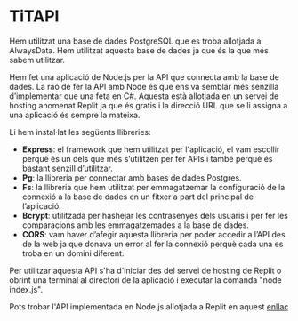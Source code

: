 # TiTAPI
Hem utilitzat una base de dades PostgreSQL que es troba allotjada a AlwaysData. Hem utilitzat aquesta base de dades ja que és la que més sabem utilitzar.

Hem fet una aplicació de Node.js per la API que connecta amb la base de dades. La raó de fer la API amb Node és que ens va semblar més senzilla d’implementar que una feta en C#. Aquesta està allotjada en un servei de hosting anomenat Replit ja que és gratis i la direcció URL que se li assigna a una aplicació és sempre la mateixa.

Li hem instal·lat les següents llibreries:

- **Express**: el framework que hem utilitzat per l'aplicació, el vam escollir perquè és un dels que més s’utilitzen per fer APIs i també perquè és bastant senzill d’utilitzar.
- **Pg**: la llibreria per connectar amb bases de dades Postgres.
- **Fs**: la llibreria que hem utilitzat per emmagatzemar la configuració de la connexió a la base de dades en un fitxer a part del principal de l’aplicació.
- **Bcrypt**: utilitzada per hashejar les contrasenyes dels usuaris i per fer les comparacions amb les emmagatzemades a la base de dades.
- **CORS**: vam haver d’afegir aquesta llibreria per poder accedir a l’API des de la web ja que donava un error al fer la connexió perquè cada una es troba en un domini diferent.

Per utilitzar aquesta API s'ha d'iniciar des del servei de hosting de Replit o obrint una terminal al directori de la aplicació i executar la comanda "node index.js".

Pots trobar l'API implementada en Node.js allotjada a Replit en aquest [enllaç](https://replit.com/@polrobledillo7e/TiTAPI)
